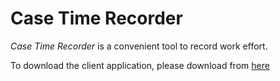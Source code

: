 # Case Time Recorder

*Case Time Recorder* is a convenient tool to record work effort.

To download the client application, please download from [here](https://law-ai.top/time_recorder.exe)
